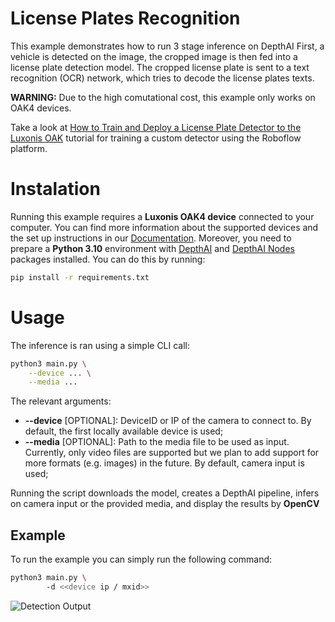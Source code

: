 # License Plates Recognition

This example demonstrates how to run 3 stage inference on DepthAI
First, a vehicle is detected on the image, the cropped image is then fed into a license plate detection model. The cropped license plate is sent to a text recognition (OCR) network, 
which tries to decode the license plates texts.

**WARNING:** Due to the high comutational cost, this example only works on OAK4 devices. 

Take a look at [How to Train and Deploy a License Plate Detector to the Luxonis OAK](https://blog.roboflow.com/oak-deploy-license-plate/) tutorial for training a custom detector using the Roboflow platform.

# Instalation
Running this example requires a **Luxonis OAK4 device** connected to your computer. You can find more information about the supported devices and the set up instructions in our [Documentation](https://rvc4.docs.luxonis.com/hardware).
Moreover, you need to prepare a **Python 3.10** environment with [DepthAI](https://pypi.org/project/depthai/) and [DepthAI Nodes](https://pypi.org/project/depthai-nodes/) packages installed. You can do this by running:
```bash
pip install -r requirements.txt
```

# Usage
The inference is ran using a simple CLI call:
```bash
python3 main.py \
    --device ... \
    --media ...
```

The relevant arguments:
- **--device** [OPTIONAL]: DeviceID or IP of the camera to connect to.
By default, the first locally available device is used;
- **--media** [OPTIONAL]: Path to the media file to be used as input. 
Currently, only video files are supported but we plan to add support for more formats (e.g. images) in the future.
By default, camera input is used;

Running the script downloads the model, creates a DepthAI pipeline, infers on camera input or the provided media, and display the results by **OpenCV**

## Example
To run the example you can simply run the following command:
```bash
python3 main.py \ 
        -d <<device ip / mxid>>
```

![Detection Output](output.gif)
